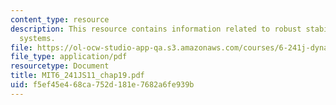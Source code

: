 ```yaml
---
content_type: resource
description: This resource contains information related to robust stability in SISO
  systems.
file: https://ol-ocw-studio-app-qa.s3.amazonaws.com/courses/6-241j-dynamic-systems-and-control-spring-2011/f5ef45e468ca752d181e7682a6fe939b_MIT6_241JS11_chap19.pdf
file_type: application/pdf
resourcetype: Document
title: MIT6_241JS11_chap19.pdf
uid: f5ef45e4-68ca-752d-181e-7682a6fe939b
---
```


